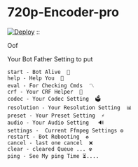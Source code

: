 # 720p-Encoder-pro
[![Deploy](https://www.herokucdn.com/deploy/button.svg)](https://heroku.com/deploy)
::

Oof 

Your Bot Father Setting to put

```
start - Bot Alive  🚀
help - Help You  📜
eval - For Checking Cmds  〽️ 
crf - Your CRF Helper  👾
codec - Your Codec Setting  🗳
resolution - Your Resolution Setting  📊
preset - Your Preset Setting  ⚡️
audio - Your Audio Setting   🔊
settings -  Current Ffmpeg Settings ⚙
restart - Bot Rebooting  ♻️
cancel - last one cancel  ❌
clear - cleared Queue ... ☢
ping - See My ping Time ⏳.... 

